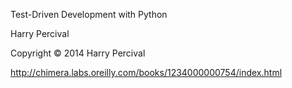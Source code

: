 Test-Driven Development with Python

Harry Percival

Copyright © 2014 Harry Percival

http://chimera.labs.oreilly.com/books/1234000000754/index.html

